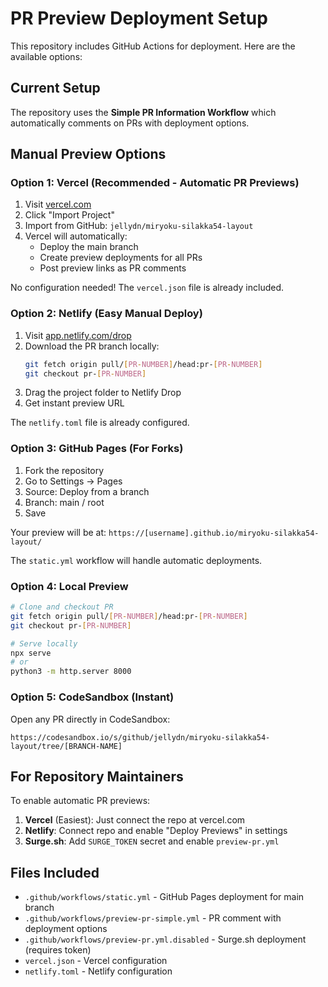 # PR Preview Deployment Setup

This repository includes GitHub Actions for deployment. Here are the available options:

## Current Setup

The repository uses the **Simple PR Information Workflow** which automatically comments on PRs with deployment options.

## Manual Preview Options

### Option 1: Vercel (Recommended - Automatic PR Previews)

1. Visit [vercel.com](https://vercel.com)
2. Click "Import Project"
3. Import from GitHub: `jellydn/miryoku-silakka54-layout`
4. Vercel will automatically:
   - Deploy the main branch
   - Create preview deployments for all PRs
   - Post preview links as PR comments

No configuration needed! The `vercel.json` file is already included.

### Option 2: Netlify (Easy Manual Deploy)

1. Visit [app.netlify.com/drop](https://app.netlify.com/drop)
2. Download the PR branch locally:
   ```bash
   git fetch origin pull/[PR-NUMBER]/head:pr-[PR-NUMBER]
   git checkout pr-[PR-NUMBER]
   ```
3. Drag the project folder to Netlify Drop
4. Get instant preview URL

The `netlify.toml` file is already configured.

### Option 3: GitHub Pages (For Forks)

1. Fork the repository
2. Go to Settings → Pages
3. Source: Deploy from a branch
4. Branch: main / root
5. Save

Your preview will be at: `https://[username].github.io/miryoku-silakka54-layout/`

The `static.yml` workflow will handle automatic deployments.

### Option 4: Local Preview

```bash
# Clone and checkout PR
git fetch origin pull/[PR-NUMBER]/head:pr-[PR-NUMBER]  
git checkout pr-[PR-NUMBER]

# Serve locally
npx serve
# or
python3 -m http.server 8000
```

### Option 5: CodeSandbox (Instant)

Open any PR directly in CodeSandbox:
```
https://codesandbox.io/s/github/jellydn/miryoku-silakka54-layout/tree/[BRANCH-NAME]
```

## For Repository Maintainers

To enable automatic PR previews:

1. **Vercel** (Easiest): Just connect the repo at vercel.com
2. **Netlify**: Connect repo and enable "Deploy Previews" in settings
3. **Surge.sh**: Add `SURGE_TOKEN` secret and enable `preview-pr.yml`

## Files Included

- `.github/workflows/static.yml` - GitHub Pages deployment for main branch
- `.github/workflows/preview-pr-simple.yml` - PR comment with deployment options
- `.github/workflows/preview-pr.yml.disabled` - Surge.sh deployment (requires token)
- `vercel.json` - Vercel configuration
- `netlify.toml` - Netlify configuration